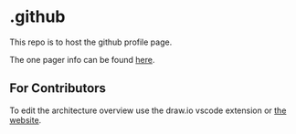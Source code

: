 # .github
This repo is to host the github profile page.

The one pager info can be found [here](https://github.com/Linguly/.github/tree/main/profile).

## For Contributors

To edit the architecture overview use the draw.io vscode extension or [the website](https://app.diagrams.net/).

